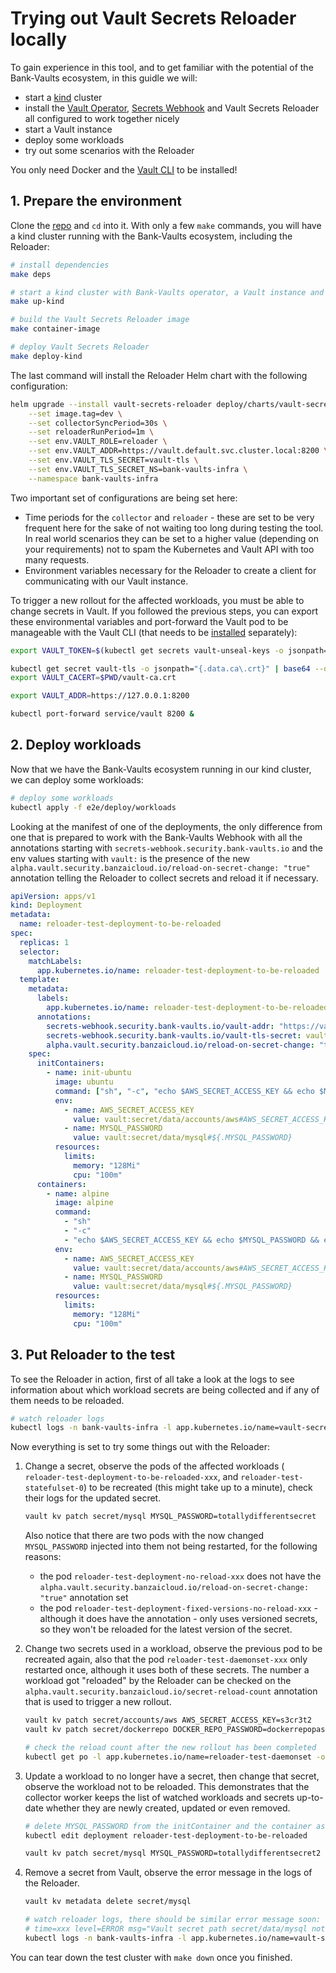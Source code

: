 # Trying out Vault Secrets Reloader locally

To gain experience in this tool, and to get familiar with the potential of the Bank-Vaults ecosystem, in this guidle we will:

- start a [kind](https://kind.sigs.k8s.io/) cluster
- install the [Vault Operator](https://github.com/bank-vaults/vault-operator), [Secrets Webhook](https://github.com/bank-vaults/secrets-webhook) and Vault Secrets Reloader all configured to work together nicely
- start a Vault instance
- deploy some workloads
- try out some scenarios with the Reloader

You only need Docker and the [Vault CLI](https://developer.hashicorp.com/vault/tutorials/getting-started/getting-started-install#install-vault) to be installed!

## 1. Prepare the environment

Clone the [repo](https://github.com/bank-vaults/vault-secrets-reloader) and `cd` into it. With only a few `make` commands, you will have a kind cluster running with the Bank-Vaults ecosystem, including the Reloader:

```bash
# install dependencies
make deps

# start a kind cluster with Bank-Vaults operator, a Vault instance and Secrets Webhook
make up-kind

# build the Vault Secrets Reloader image
make container-image

# deploy Vault Secrets Reloader
make deploy-kind
```

The last command will install the Reloader Helm chart with the following configuration:

```bash
helm upgrade --install vault-secrets-reloader deploy/charts/vault-secrets-reloader \
    --set image.tag=dev \
    --set collectorSyncPeriod=30s \
    --set reloaderRunPeriod=1m \
    --set env.VAULT_ROLE=reloader \
    --set env.VAULT_ADDR=https://vault.default.svc.cluster.local:8200 \
    --set env.VAULT_TLS_SECRET=vault-tls \
    --set env.VAULT_TLS_SECRET_NS=bank-vaults-infra \
    --namespace bank-vaults-infra
```

Two important set of configurations are being set here:

- Time periods for the `collector` and `reloader` - these are set to be very frequent here for the sake of not waiting too long during testing the tool. In real world scenarios they can be set to a higher value (depending on your requirements) not to spam the Kubernetes and Vault API with too many requests.
- Environment variables necessary for the Reloader to create a client for communicating with our Vault instance.

To trigger a new rollout for the affected workloads, you must be able to change secrets in Vault. If you followed the previous steps, you can export these environmental variables and port-forward the Vault pod to be manageable with the Vault CLI (that needs to be [installed](https://developer.hashicorp.com/vault/tutorials/getting-started/getting-started-install#install-vault) separately):

```bash
export VAULT_TOKEN=$(kubectl get secrets vault-unseal-keys -o jsonpath={.data.vault-root} | base64 --decode)

kubectl get secret vault-tls -o jsonpath="{.data.ca\.crt}" | base64 --decode > $PWD/vault-ca.crt
export VAULT_CACERT=$PWD/vault-ca.crt

export VAULT_ADDR=https://127.0.0.1:8200

kubectl port-forward service/vault 8200 &
```

## 2. Deploy workloads

Now that we have the Bank-Vaults ecosystem running in our kind cluster, we can deploy some workloads:

```bash
# deploy some workloads
kubectl apply -f e2e/deploy/workloads
```

Looking at the manifest of one of the deployments, the only difference from one that is prepared to work with the Bank-Vaults Webhook with all the annotations starting with `secrets-webhook.security.bank-vaults.io` and the env values starting with `vault:` is the presence of the new `alpha.vault.security.banzaicloud.io/reload-on-secret-change: "true"` annotation telling the Reloader to collect secrets and reload it if necessary.

```yaml
apiVersion: apps/v1
kind: Deployment
metadata:
  name: reloader-test-deployment-to-be-reloaded
spec:
  replicas: 1
  selector:
    matchLabels:
      app.kubernetes.io/name: reloader-test-deployment-to-be-reloaded
  template:
    metadata:
      labels:
        app.kubernetes.io/name: reloader-test-deployment-to-be-reloaded
      annotations:
        secrets-webhook.security.bank-vaults.io/vault-addr: "https://vault:8200"
        secrets-webhook.security.bank-vaults.io/vault-tls-secret: vault-tls
        alpha.vault.security.banzaicloud.io/reload-on-secret-change: "true"
    spec:
      initContainers:
        - name: init-ubuntu
          image: ubuntu
          command: ["sh", "-c", "echo $AWS_SECRET_ACCESS_KEY && echo $MYSQL_PASSWORD && echo initContainers ready"]
          env:
            - name: AWS_SECRET_ACCESS_KEY
              value: vault:secret/data/accounts/aws#AWS_SECRET_ACCESS_KEY
            - name: MYSQL_PASSWORD
              value: vault:secret/data/mysql#${.MYSQL_PASSWORD}
          resources:
            limits:
              memory: "128Mi"
              cpu: "100m"
      containers:
        - name: alpine
          image: alpine
          command:
            - "sh"
            - "-c"
            - "echo $AWS_SECRET_ACCESS_KEY && echo $MYSQL_PASSWORD && echo going to sleep... && sleep 10000"
          env:
            - name: AWS_SECRET_ACCESS_KEY
              value: vault:secret/data/accounts/aws#AWS_SECRET_ACCESS_KEY
            - name: MYSQL_PASSWORD
              value: vault:secret/data/mysql#${.MYSQL_PASSWORD}
          resources:
            limits:
              memory: "128Mi"
              cpu: "100m"
```

## 3. Put Reloader to the test

To see the Reloader in action, first of all take a look at the logs to see information about which workload secrets are being collected and if any of them needs to be reloaded.

```bash
# watch reloader logs
kubectl logs -n bank-vaults-infra -l app.kubernetes.io/name=vault-secrets-reloader --follow
```

Now everything is set to try some things out with the Reloader:

1. Change a secret, observe the pods of the affected workloads ( `reloader-test-deployment-to-be-reloaded-xxx`, and `reloader-test-statefulset-0`) to be recreated (this might take up to a minute), check their logs for the updated secret.

    ```bash
    vault kv patch secret/mysql MYSQL_PASSWORD=totallydifferentsecret
    ```

    Also notice that there are two pods with the now changed `MYSQL_PASSWORD` injected into them not being restarted, for the following reasons:

    - the pod `reloader-test-deployment-no-reload-xxx` does not have the `alpha.vault.security.banzaicloud.io/reload-on-secret-change: "true"` annotation set
    - the pod `reloader-test-deployment-fixed-versions-no-reload-xxx` - although it does have the annotation - only uses versioned secrets, so they won't be reloaded for the latest version of the secret.

2. Change two secrets used in a workload, observe the previous pod to be recreated again, also that the pod `reloader-test-daemonset-xxx` only restarted once, although it uses both of these secrets. The number a workload got "reloaded" by the Reloader can be checked on the `alpha.vault.security.banzaicloud.io/secret-reload-count` annotation that is used to trigger a new rollout.

    ```bash
    vault kv patch secret/accounts/aws AWS_SECRET_ACCESS_KEY=s3cr3t2
    vault kv patch secret/dockerrepo DOCKER_REPO_PASSWORD=dockerrepopassword2
    
    # check the reload count after the new rollout has been completed
    kubectl get po -l app.kubernetes.io/name=reloader-test-daemonset -o jsonpath='{ .items[*].metadata.annotations.alpha\.vault\.security\.banzaicloud\.io/secret-reload-count }'
    ```

3. Update a workload to no longer have a secret, then change that secret, observe the workload not to be reloaded. This demonstrates that the collector worker keeps the list of watched workloads and secrets up-to-date whether they are newly created, updated or even removed.

    ```bash
    # delete MYSQL_PASSWORD from the initContainer and the container as well
    kubectl edit deployment reloader-test-deployment-to-be-reloaded
    
    vault kv patch secret/mysql MYSQL_PASSWORD=totallydifferentsecret2
    ```

4. Remove a secret from Vault, observe the error message in the logs of the Reloader.

    ```bash
    vault kv metadata delete secret/mysql

    # watch reloader logs, there should be similar error message soon:
    # time=xxx level=ERROR msg="Vault secret path secret/data/mysql not found" app=vault-secrets-reloader worker=reloader
    kubectl logs -n bank-vaults-infra -l app.kubernetes.io/name=vault-secrets-reloader --follow
    ```

You can tear down the test cluster with `make down` once you finished.
